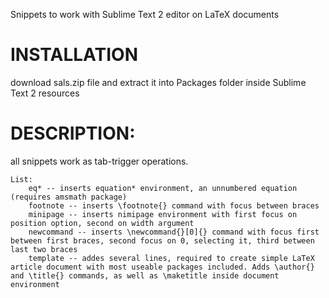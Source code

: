 Snippets to work with Sublime Text 2 editor on LaTeX documents

<h1>INSTALLATION</h1>

download sals.zip file and extract it into Packages folder inside Sublime Text 2 resources

<h1>DESCRIPTION:</h1>

all snippets work as tab-trigger operations.
    
    List:
        eq* -- inserts equation* environment, an unnumbered equation (requires amsmath package)
        footnote -- inserts \footnote{} command with focus between braces
        minipage -- inserts nimipage environment with first focus on position option, second on width argument
        newcommand -- inserts \newcommand{}[0]{} command with focus first between first braces, second focus on 0, selecting it, third between last two braces
        template -- addes several lines, required to create simple LaTeX article document with most useable packages included. Adds \author{} and \title{} commands, as well as \maketitle inside document environment
